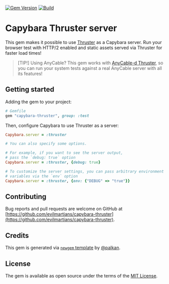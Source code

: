 [![Gem Version](https://badge.fury.io/rb/capybara-thruster.svg)](https://rubygems.org/gems/capybara-thruster)
[![Build](https://github.com/evilmartians/capybara-thruster/workflows/Build/badge.svg)](https://github.com/palkan/capybara-thruster/actions)

# Capybara Thruster server

This gem makes it possible to use [Thruster][] as a Capybara server. Run your browser test with HTTP/2 enabled and static assets served via Thruster for faster load times!

> [TIP!]
> Using AnyCable? This gem works with [AnyCable-d Thruster][anycable-thruster], so you can run your system tests against a real AnyCable server with all its features!

## Getting started

Adding the gem to your project:

```ruby
# Gemfile
gem "capybara-thruster", group: :test
```

Then, configure Capybara to use Thruster as a server:

```ruby
Capybara.server = :thruster

# You can also specify some options.

# For example, if you want to see the server output,
# pass the `debug: true` option
Capybara.server = :thruster, {debug: true}

# To customize the server settings, you can pass arbitrary environment
# variables via the `env` option
Capybara.server = :thruster, {env: {"DEBUG" => "true"}}
```

## Contributing

Bug reports and pull requests are welcome on GitHub at [https://github.com/evilmartians/capybara-thruster](https://github.com/evilmartians/capybara-thruster).

## Credits

This gem is generated via [`newgem` template](https://github.com/palkan/newgem) by [@palkan](https://github.com/palkan).

## License

The gem is available as open source under the terms of the [MIT License](http://opensource.org/licenses/MIT).

[Thruster]: https://github.com/basecamp/thruster
[anycable-thruster]: https://github.com/anycable/thruster
